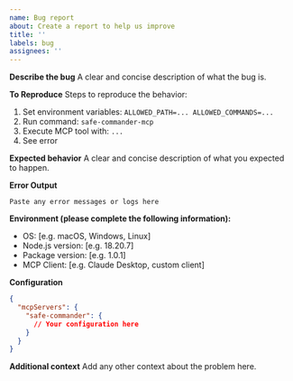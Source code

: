 ```yaml
---
name: Bug report
about: Create a report to help us improve
title: ''
labels: bug
assignees: ''
---
```


**Describe the bug**
A clear and concise description of what the bug is.

**To Reproduce**
Steps to reproduce the behavior:
1. Set environment variables: `ALLOWED_PATH=... ALLOWED_COMMANDS=...`
2. Run command: `safe-commander-mcp`
3. Execute MCP tool with: `...`
4. See error

**Expected behavior**
A clear and concise description of what you expected to happen.

**Error Output**
```
Paste any error messages or logs here
```

**Environment (please complete the following information):**
- OS: [e.g. macOS, Windows, Linux]
- Node.js version: [e.g. 18.20.7]
- Package version: [e.g. 1.0.1]
- MCP Client: [e.g. Claude Desktop, custom client]

**Configuration**
```json
{
  "mcpServers": {
    "safe-commander": {
      // Your configuration here
    }
  }
}
```

**Additional context**
Add any other context about the problem here. 